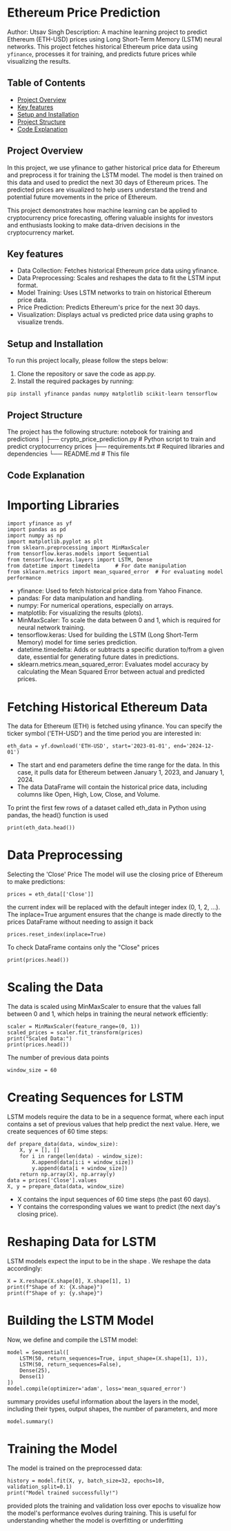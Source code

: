 # Ethereum Price Prediction

Author: Utsav Singh
Description:
A machine learning project to predict Ethereum (ETH-USD) prices using Long Short-Term Memory (LSTM) neural networks. This project fetches historical Ethereum price data using `yfinance`, processes it for training, and predicts future prices while visualizing the results.

## Table of Contents

- [Project Overview](#Project-Overview)
- [Key features](#Key-features)
- [Setup and Installation](#Setup-and-Installation)
- [Project Structure](#project-structure)
- [Code Explanation](#Code-Explanation)

## Project Overview
In this project, we use yfinance to gather historical price data for Ethereum and preprocess it for training the LSTM model. The model is then trained on this data and used to predict the next 30 days of Ethereum prices. The predicted prices are visualized to help users understand the trend and potential future movements in the price of Ethereum.

This project demonstrates how machine learning can be applied to cryptocurrency price forecasting, offering valuable insights for investors and enthusiasts looking to make data-driven decisions in the cryptocurrency market.

## Key features

- Data Collection: Fetches historical Ethereum price data using yfinance.
- Data Preprocessing: Scales and reshapes the data to fit the LSTM input format.
- Model Training: Uses LSTM networks to train on historical Ethereum price data.
- Price Prediction: Predicts Ethereum's price for the next 30 days.
- Visualization: Displays actual vs predicted price data using graphs to visualize trends.

## Setup and Installation

To run this project locally, please follow the steps below:
1. Clone the repository or save the code as app.py.
2. Install the required packages by running:
```
pip install yfinance pandas numpy matplotlib scikit-learn tensorflow
```

## Project Structure

The project has the following structure:
notebook for training and predictions │ ├── crypto_price_prediction.py # Python script to train and predict cryptocurrency prices ├── requirements.txt # Required libraries and dependencies └── README.md # This file

## Code Explanation

# Importing Libraries
```
import yfinance as yf
import pandas as pd
import numpy as np
import matplotlib.pyplot as plt
from sklearn.preprocessing import MinMaxScaler
from tensorflow.keras.models import Sequential
from tensorflow.keras.layers import LSTM, Dense
from datetime import timedelta     # For date manipulation
from sklearn.metrics import mean_squared_error  # For evaluating model performance
```
- yfinance: Used to fetch historical price data from Yahoo Finance.
- pandas: For data manipulation and handling.
- numpy: For numerical operations, especially on arrays.
- matplotlib: For visualizing the results (plots).
- MinMaxScaler: To scale the data between 0 and 1, which is required for neural network training.
- tensorflow.keras: Used for building the LSTM (Long Short-Term Memory) model for time series prediction.
- datetime.timedelta: Adds or subtracts a specific duration to/from a given date, essential for generating future dates in predictions.
- sklearn.metrics.mean_squared_error: Evaluates model accuracy by calculating the Mean Squared Error between actual and predicted prices.

# Fetching Historical Ethereum Data
The data for Ethereum (ETH) is fetched using yfinance. You can specify the ticker symbol ('ETH-USD') and the time period you are interested in:
```
eth_data = yf.download('ETH-USD', start='2023-01-01', end='2024-12-01')
```
- The start and end parameters define the time range for the data. In this case, it pulls data for Ethereum between January 1, 2023, and January 1, 2024.
- The data DataFrame will contain the historical price data, including columns like Open, High, Low, Close, and Volume.


To print the first few rows of a dataset called eth_data in Python using pandas, the head() function is used
```
print(eth_data.head())
```

# Data Preprocessing
Selecting the 'Close' Price
The model will use the closing price of Ethereum to make predictions:
```
prices = eth_data[['Close']]
```
the current index will be replaced with the default integer index (0, 1, 2, ...). The inplace=True argument ensures that the change is made directly to the prices DataFrame without needing to assign it back

```
prices.reset_index(inplace=True)
```
To check DataFrame contains only the "Close" prices
```
print(prices.head())
```
# Scaling the Data
The data is scaled using MinMaxScaler to ensure that the values fall between 0 and 1, which helps in training the neural network efficiently:
```
scaler = MinMaxScaler(feature_range=(0, 1))
scaled_prices = scaler.fit_transform(prices)
print("Scaled Data:")
print(prices.head())
```
The number of previous data points
```
window_size = 60
```

# Creating Sequences for LSTM
LSTM models require the data to be in a sequence format, where each input contains a set of previous values that help predict the next value. Here, we create sequences of 60 time steps:
```
def prepare_data(data, window_size):
    X, y = [], []
    for i in range(len(data) - window_size):
        X.append(data[i:i + window_size])
        y.append(data[i + window_size])
    return np.array(X), np.array(y)
data = prices['Close'].values
X, y = prepare_data(data, window_size)

```
- X contains the input sequences of 60 time steps (the past 60 days).
- Y contains the corresponding values we want to predict (the next day's closing price).

# Reshaping Data for LSTM
LSTM models expect the input to be in the shape . We reshape the data accordingly:
```
X = X.reshape(X.shape[0], X.shape[1], 1)
print(f"Shape of X: {X.shape}")
print(f"Shape of y: {y.shape}")
```
# Building the LSTM Model
Now, we define and compile the LSTM model:
```
model = Sequential([
    LSTM(50, return_sequences=True, input_shape=(X.shape[1], 1)),
    LSTM(50, return_sequences=False),
    Dense(25),
    Dense(1)
])
model.compile(optimizer='adam', loss='mean_squared_error')
```
summary provides useful information about the layers in the model, including their types, output shapes, the number of parameters, and more
```
model.summary()
```
# Training the Model
The model is trained on the preprocessed data:
```
history = model.fit(X, y, batch_size=32, epochs=10, validation_split=0.1)
print("Model trained successfully!")
```
provided plots the training and validation loss over epochs to visualize how the model's performance evolves during training. This is useful for understanding whether the model is overfitting or underfitting
















